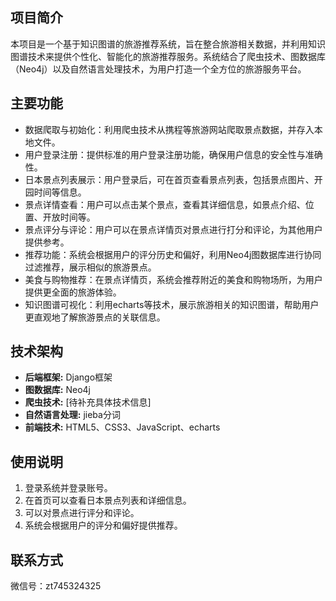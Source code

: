 ## 项目简介

本项目是一个基于知识图谱的旅游推荐系统，旨在整合旅游相关数据，并利用知识图谱技术来提供个性化、智能化的旅游推荐服务。系统结合了爬虫技术、图数据库（Neo4j）以及自然语言处理技术，为用户打造一个全方位的旅游服务平台。

## 主要功能

- 数据爬取与初始化：利用爬虫技术从携程等旅游网站爬取景点数据，并存入本地文件。
- 用户登录注册：提供标准的用户登录注册功能，确保用户信息的安全性与准确性。
- 日本景点列表展示：用户登录后，可在首页查看景点列表，包括景点图片、开园时间等信息。
- 景点详情查看：用户可以点击某个景点，查看其详细信息，如景点介绍、位置、开放时间等。
- 景点评分与评论：用户可以在景点详情页对景点进行打分和评论，为其他用户提供参考。
- 推荐功能：系统会根据用户的评分历史和偏好，利用Neo4j图数据库进行协同过滤推荐，展示相似的旅游景点。
- 美食与购物推荐：在景点详情页，系统会推荐附近的美食和购物场所，为用户提供更全面的旅游体验。
- 知识图谱可视化：利用echarts等技术，展示旅游相关的知识图谱，帮助用户更直观地了解旅游景点的关联信息。


## 技术架构

- **后端框架:** Django框架
- **图数据库:** Neo4j
- **爬虫技术:** [待补充具体技术信息]
- **自然语言处理:** jieba分词
- **前端技术:** HTML5、CSS3、JavaScript、echarts

## 使用说明

1. 登录系统并登录账号。
2. 在首页可以查看日本景点列表和详细信息。
3. 可以对景点进行评分和评论。
4. 系统会根据用户的评分和偏好提供推荐。

## 联系方式

微信号：zt745324325